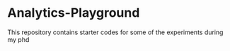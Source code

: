 # Analytics-Playground
This repository contains starter codes for some of the experiments during my phd
